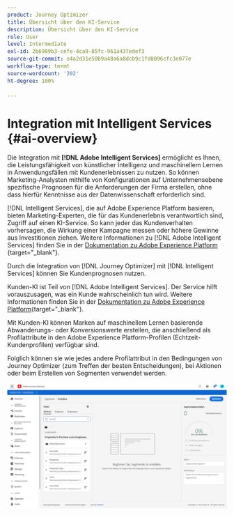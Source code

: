 ```yaml
---
product: Journey Optimizer
title: Übersicht über den KI-Service
description: Übersicht über den KI-Service
role: User
level: Intermediate
exl-id: 2b6989b3-cefe-4ca9-85fc-961a437edef3
source-git-commit: e4a2d31e50b9a48a6a8dcb9c1fd8096cfc3e077e
workflow-type: tm+mt
source-wordcount: '202'
ht-degree: 100%

---
```


# Integration mit Intelligent Services {#ai-overview}

Die Integration mit **[!DNL Adobe Intelligent Services]** ermöglicht es Ihnen, die Leistungsfähigkeit von künstlicher Intelligenz und maschinellem Lernen in Anwendungsfällen mit Kundenerlebnissen zu nutzen. So können Marketing-Analysten mithilfe von Konfigurationen auf Unternehmensebene spezifische Prognosen für die Anforderungen der Firma erstellen, ohne dass hierfür Kenntnisse aus der Datenwissenschaft erforderlich sind.

[!DNL Intelligent Services], die auf Adobe Experience Platform basieren, bieten Marketing-Experten, die für das Kundenerlebnis verantwortlich sind, Zugriff auf einen KI-Service. So kann jeder das Kundenverhalten vorhersagen, die Wirkung einer Kampagne messen oder höhere Gewinne aus Investitionen ziehen. Weitere Informationen zu [!DNL Adobe Intelligent Services] finden Sie in der [Dokumentation zu Adobe Experience Platform ](https://experienceleague.adobe.com/docs/experience-platform/intelligent-services/home.html?lang=de){target=&quot;_blank&quot;}.

Durch die Integration von [!DNL Journey Optimizer] mit [!DNL Intelligent Services] können Sie Kundenprognosen nutzen.

Kunden-KI ist Teil von [!DNL Adobe Intelligent Services]. Der Service hilft vorauszusagen, was ein Kunde wahrscheinlich tun wird. Weitere Informationen finden Sie in der [Dokumentation zu Adobe Experience Platform](https://experienceleague.adobe.com/docs/experience-platform/intelligent-services/customer-ai/overview.html?lang=de){target=&quot;_blank&quot;}.

Mit Kunden-KI können Marken auf maschinellem Lernen basierende Abwanderungs- oder Konversionswerte erstellen, die anschließend als Profilattribute in den Adobe Experience Platform-Profilen (Echtzeit-Kundenprofilen) verfügbar sind.

Folglich können sie wie jedes andere Profilattribut in den Bedingungen von Journey Optimizer (zum Treffen der besten Entscheidungen), bei Aktionen oder beim Erstellen von Segmenten verwendet werden.

![](../assets/customer-ai.png)

